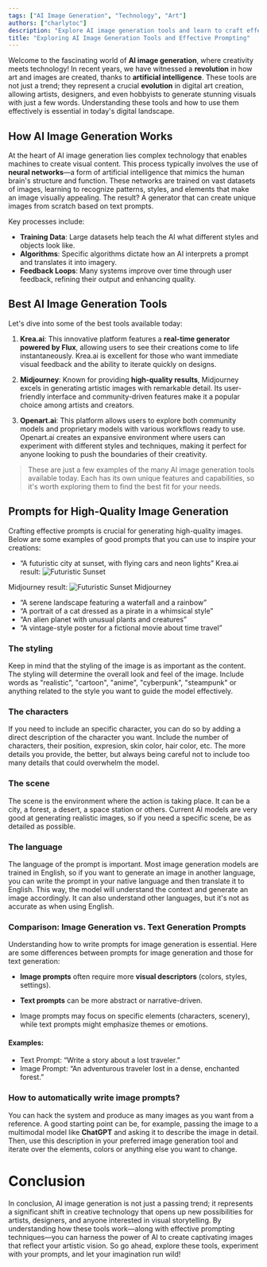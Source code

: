 ```yaml
---
tags: ["AI Image Generation", "Technology", "Art"]
authors: ["charlytoc"]
description: "Explore AI image generation tools and learn to craft effective prompts."
title: "Exploring AI Image Generation Tools and Effective Prompting"
---
```


Welcome to the fascinating world of **AI image generation**, where creativity meets technology! In recent years, we have witnessed a **revolution** in how art and images are created, thanks to **artificial intelligence**. These tools are not just a trend; they represent a crucial **evolution** in digital art creation, allowing artists, designers, and even hobbyists to generate stunning visuals with just a few words. Understanding these tools and how to use them effectively is essential in today's digital landscape.

## How AI Image Generation Works

At the heart of AI image generation lies complex technology that enables machines to create visual content. This process typically involves the use of **neural networks**—a form of artificial intelligence that mimics the human brain's structure and function. These networks are trained on vast datasets of images, learning to recognize patterns, styles, and elements that make an image visually appealing. The result? A generator that can create unique images from scratch based on text prompts.

Key processes include:

- **Training Data**: Large datasets help teach the AI what different styles and objects look like.
- **Algorithms**: Specific algorithms dictate how an AI interprets a prompt and translates it into imagery.
- **Feedback Loops**: Many systems improve over time through user feedback, refining their output and enhancing quality.

## Best AI Image Generation Tools

Let's dive into some of the best tools available today:

1. **Krea.ai**: This innovative platform features a **real-time generator powered by Flux**, allowing users to see their creations come to life instantaneously. Krea.ai is excellent for those who want immediate visual feedback and the ability to iterate quickly on designs.

2. **Midjourney**: Known for providing **high-quality results**, Midjourney excels in generating artistic images with remarkable detail. Its user-friendly interface and community-driven features make it a popular choice among artists and creators.

3. **Openart.ai**: This platform allows users to explore both community models and proprietary models with various workflows ready to use. Openart.ai creates an expansive environment where users can experiment with different styles and techniques, making it perfect for anyone looking to push the boundaries of their creativity.

> These are just a few examples of the many AI image generation tools available today. Each has its own unique features and capabilities, so it's worth exploring them to find the best fit for your needs.

## Prompts for High-Quality Image Generation

Crafting effective prompts is crucial for generating high-quality images. Below are some examples of good prompts that you can use to inspire your creations:

- “A futuristic city at sunset, with flying cars and neon lights”
Krea.ai result:
![Futuristic Sunset](https://raw.githubusercontent.com/breatheco-de/applied-ai-syllabus/main/assets/futuristic-sunset.png)

Midjourney result:
![Futuristic Sunset Midjourney](https://raw.githubusercontent.com/breatheco-de/applied-ai-syllabus/main/assets/futuristic-sunset-midjourney.webp)


- “A serene landscape featuring a waterfall and a rainbow”
- “A portrait of a cat dressed as a pirate in a whimsical style”
- “An alien planet with unusual plants and creatures”
- “A vintage-style poster for a fictional movie about time travel”

### The styling
Keep in mind that the styling of the image is as important as the content. The styling will determine the overall look and feel of the image. Include words as "realistic", "cartoon", "anime", "cyberpunk", "steampunk" or anything related to the style you want to guide the model effectively.

### The characters
If you need to include an specific character, you can do so by adding a direct description of the character you want. Include the number of characters, their position, expresion, skin color, hair color, etc. The more details you provide, the better, but always being careful not to include too many details that could overwhelm the model.

### The scene
The scene is the environment where the action is taking place. It can be a city, a forest, a desert, a space station or others. Current AI models are very good at generating realistic images, so if you need a specific scene, be as detailed as possible.

### The language
The language of the prompt is important. Most image generation models are trained in English, so if you want to generate an image in another language, you can write the prompt in your native language and then translate it to English. This way, the model will understand the context and generate an image accordingly. It can also understand other languages, but it's not as accurate as when using English.

### Comparison: Image Generation vs. Text Generation Prompts

Understanding how to write prompts for image generation is essential. Here are some differences between prompts for image generation and those for text generation:

- **Image prompts** often require more **visual descriptors** (colors, styles, settings).
- **Text prompts** can be more abstract or narrative-driven.

- Image prompts may focus on specific elements (characters, scenery), while text prompts might emphasize themes or emotions.

#### Examples:
- Text Prompt: “Write a story about a lost traveler.”
- Image Prompt: “An adventurous traveler lost in a dense, enchanted forest.”

### How to automatically write image prompts?
You can hack the system and produce as many images as you want from a reference. A good starting point can be, for example, passing the image to a multimodal model like **ChatGPT** and asking it to describe the image in detail. Then, use this description in your preferred image generation tool and iterate over the elements, colors or anything else you want to change.


# Conclusion

In conclusion, AI image generation is not just a passing trend; it represents a significant shift in creative technology that opens up new possibilities for artists, designers, and anyone interested in visual storytelling. By understanding how these tools work—along with effective prompting techniques—you can harness the power of AI to create captivating images that reflect your artistic vision. So go ahead, explore these tools, experiment with your prompts, and let your imagination run wild!